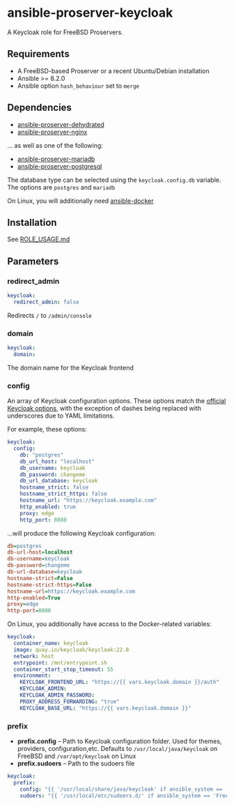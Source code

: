 # ansible-proserver-keycloak
A Keycloak role for FreeBSD Proservers.

## Requirements
- A FreeBSD-based Proserver or a recent Ubuntu/Debian installation
- Ansible >= 8.2.0
- Ansible option `hash_behaviour` set to `merge`

## Dependencies
* [ansible-proserver-dehydrated](https://github.com/punktDe/ansible-proserver-dehydrated)
* [ansible-proserver-nginx](https://github.com/punktDe/ansible-proserver-nginx)

... as well as one of the following:
* [ansible-proserver-mariadb](https://github.com/punktDe/ansible-proserver-mariadb)
* [ansible-proserver-postgresql](https://github.com/punktDe/ansible-proserver-postgresql)

The database type can be selected using the `keycloak.config.db` variable. The options are `postgres` and `mariadb`

On Linux, you will additionally need [ansible-docker](https://github.com/punktDe/ansible-docker)

## Installation
See [ROLE_USAGE.md](https://github.com/punktDe/ansible-proserver-documentation/blob/main/ROLE_USAGE.md)

## Parameters

### redirect_admin
```yaml
keycloak:
  redirect_admin: false 
```
Redirects `/` to `/admin/console`

### domain
```yaml
keycloak:
  domain: 
```
The domain name for the Keycloak frontend


### config

An array of Keycloak configuration options. These options match the [official Keycloak options](https://www.keycloak.org/server/all-config), with the exception of dashes being replaced with underscores due to YAML limitations.

For example, these options:
```yaml
keycloak:
  config:
    db: "postgres"
    db_url_host: "localhost"
    db_username: keycloak
    db_password: changeme
    db_url_database: keycloak
    hostname_strict: false
    hostname_strict_https: false
    hostname_url: "https://keycloak.example.com"
    http_enabled: true
    proxy: edge
    http_port: 8080
```
...will produce the following Keycloak configuration:
```ini
db=postgres
db-url-host=localhost
db-username=keycloak
db-password=changeme
db-url-database=keycloak
hostname-strict=False
hostname-strict-https=False
hostname-url=https://keycloak.example.com
http-enabled=True
proxy=edge
http-port=8080
```

On Linux, you additionally have access to the Docker-related variables:
```yaml
keycloak:
  container_name: keycloak
  image: quay.io/keycloak/keycloak:22.0
  network: host
  entrypoint: /mnt/entrypoint.sh
  container_start_stop_timeout: 55
  environment:
    KEYCLOAK_FRONTEND_URL: "https://{{ vars.keycloak.domain }}/auth"
    KEYCLOAK_ADMIN:
    KEYCLOAK_ADMIN_PASSWORD:
    PROXY_ADDRESS_FORWARDING: "true"
    KEYCLOAK_BASE_URL: "https://{{ vars.keycloak.domain }}"
```

### prefix
* **prefix.config** – Path to Keycloak configuration folder. Used for themes, providers, configuration,etc. Defaults to `/usr/local/java/keycloak` on FreeBSD and `/var/opt/keycloak` on Linux
* **prefix.sudoers** – Path to the sudoers file

```yaml
keycloak:
  prefix:
    config: "{{ '/usr/local/share/java/keycloak' if ansible_system == 'FreeBSD' else '/var/opt/keycloak' }}"
    sudoers: "{{ '/usr/local/etc/sudoers.d/' if ansible_system == 'FreeBSD' else '/etc/sudoers.d' }}"
```

